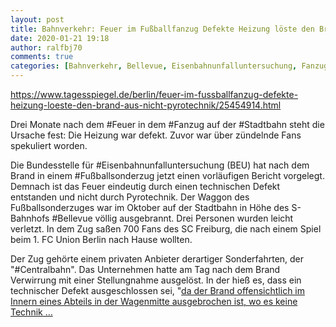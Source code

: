 ```yaml
---
layout: post
title: Bahnverkehr: Feuer im Fußballfanzug Defekte Heizung löste den Brand aus, nicht Pyrotechnik, aus Der Tagesspiegel
date: 2020-01-21 19:18
author: ralfbj70
comments: true
categories: [Bahnverkehr, Bellevue, Eisenbahnunfalluntersuchung, Fanzug, Feuer, Fußballsonderzug, Stadtbahn]
---
```

https://www.tagesspiegel.de/berlin/feuer-im-fussballfanzug-defekte-heizung-loeste-den-brand-aus-nicht-pyrotechnik/25454914.html

Drei Monate nach dem #Feuer in dem #Fanzug auf der #Stadtbahn steht die Ursache fest: Die Heizung war defekt. Zuvor war über zündelnde Fans spekuliert worden.

Die Bundesstelle für #Eisenbahnunfalluntersuchung (BEU) hat nach dem Brand in einem #Fußballsonderzug jetzt einen vorläufigen Bericht vorgelegt. Demnach ist das Feuer eindeutig durch einen technischen Defekt entstanden und nicht durch Pyrotechnik. Der Waggon des Fußballsonderzuges war im Oktober auf der Stadtbahn in Höhe des S-Bahnhofs #Bellevue völlig ausgebrannt. Drei Personen wurden leicht verletzt. In dem Zug saßen 700 Fans des SC Freiburg, die nach einem Spiel beim 1. FC Union Berlin nach Hause wollten.

Der Zug gehörte einem privaten Anbieter derartiger Sonderfahrten, der "#Centralbahn". Das Unternehmen hatte am Tag nach dem Brand Verwirrung mit einer Stellungnahme ausgelöst. In der hieß es, dass ein technischer Defekt ausgeschlossen sei, "<a href="https://www.tagesspiegel.de/berlin/feuer-im-fussballfanzug-defekte-heizung-loeste-den-brand-aus-nicht-pyrotechnik/25454914.html">da der Brand offensichtlich im Innern eines Abteils in der Wagenmitte ausgebrochen ist, wo es keine Technik ...</a>
